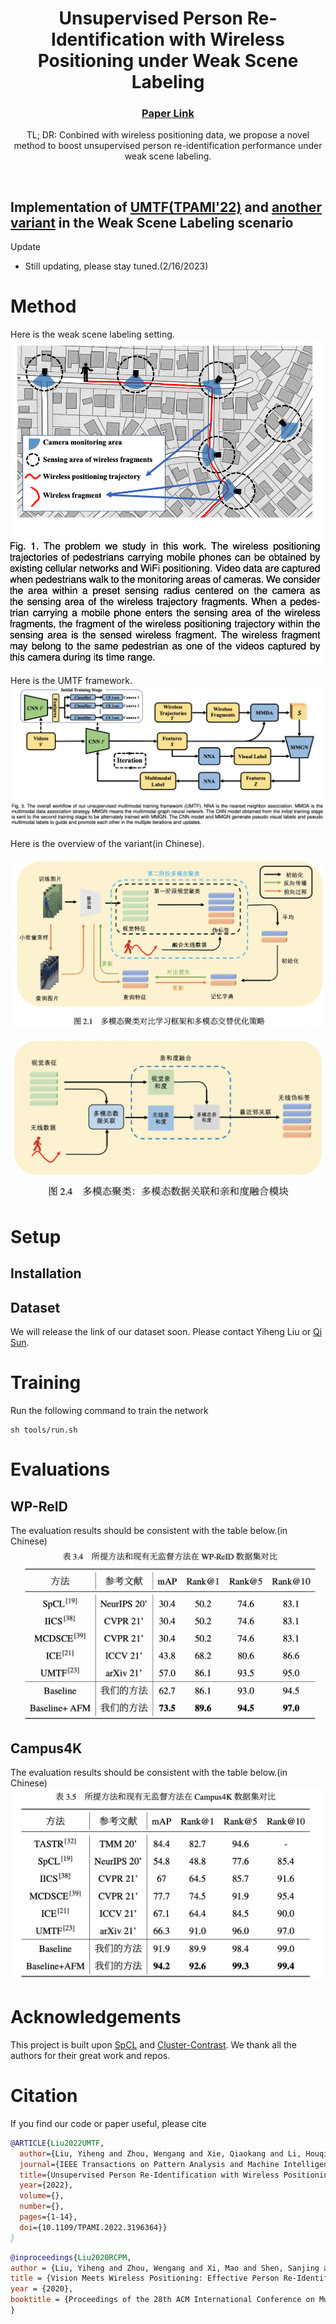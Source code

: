 <p align="center">

  <h1 align="center">Unsupervised Person Re-Identification with Wireless Positioning under Weak Scene Labeling </h1>
  <h3 align="center"><a href="https://arxiv.org/abs/2110.15610">Paper Link </a> </h3>
  <div align="center"></div>
</p>

<p align="center">
TL; DR: Conbined with wireless positioning data, we propose a novel method to boost unsupervised person re-identification performance under weak scene labeling.
</p>
<br>

## Implementation of [UMTF(TPAMI'22)](https://arxiv.org/abs/2110.15610) and [another variant](https://github.com/qsun1/Unsupervised-ReID-Under-Weak-Scene-Labeling/blob/main/assets/qisun_bachelor.pdf) in the **Weak Scene Labeling** scenario
Update
+ Still updating, please stay tuned.(2/16/2023)

# Method
Here is the weak scene labeling setting.
![](https://github.com/qsun1/Unsupervised-ReID-Under-Weak-Scene-Labeling/blob/main/assets/setting.png)

Here is the UMTF framework.
![](https://github.com/qsun1/Unsupervised-ReID-Under-Weak-Scene-Labeling/blob/main/assets/umtf.png)

Here is the overview of the variant(in Chinese).

![](https://github.com/qsun1/Unsupervised-ReID-Under-Weak-Scene-Labeling/blob/main/assets/framework_cn.png)

![](https://github.com/qsun1/Unsupervised-ReID-Under-Weak-Scene-Labeling/blob/main/assets/afm_cn.png)

# Setup
## Installation

## Dataset
We will release the link of our dataset soon. Please contact Yiheng Liu or [Qi Sun](sq008@mail.ustc.edu.cn).
# Training

Run the following command to train the network
```
sh tools/run.sh
```
# Evaluations

## WP-ReID
The evaluation results should be consistent with the table below.(in Chinese) 
![](https://github.com/qsun1/Unsupervised-ReID-Under-Weak-Scene-Labeling/blob/main/assets/performance_wpreid_cn.png)

## Campus4K
The evaluation results should be consistent with the table below.(in Chinese) 
![](https://github.com/qsun1/Unsupervised-ReID-Under-Weak-Scene-Labeling/blob/main/assets/performance_4k_cn.png)


# Acknowledgements
This project is built upon [SpCL](https://github.com/yxgeee/SpCL) and [Cluster-Contrast](https://github.com/alibaba/cluster-contrast-reid). We thank all the authors for their great work and repos. 


# Citation
If you find our code or paper useful, please cite
```bibtex
@ARTICLE{Liu2022UMTF,
  author={Liu, Yiheng and Zhou, Wengang and Xie, Qiaokang and Li, Houqiang},
  journal={IEEE Transactions on Pattern Analysis and Machine Intelligence}, 
  title={Unsupervised Person Re-Identification with Wireless Positioning under Weak Scene Labeling}, 
  year={2022},
  volume={},
  number={},
  pages={1-14},
  doi={10.1109/TPAMI.2022.3196364}}
}
```

```bibtex
@inproceedings{Liu2020RCPM,
author = {Liu, Yiheng and Zhou, Wengang and Xi, Mao and Shen, Sanjing and Li, Houqiang},
title = {Vision Meets Wireless Positioning: Effective Person Re-Identification with Recurrent Context Propagation},
year = {2020},
booktitle = {Proceedings of the 28th ACM International Conference on Multimedia},
}
```
